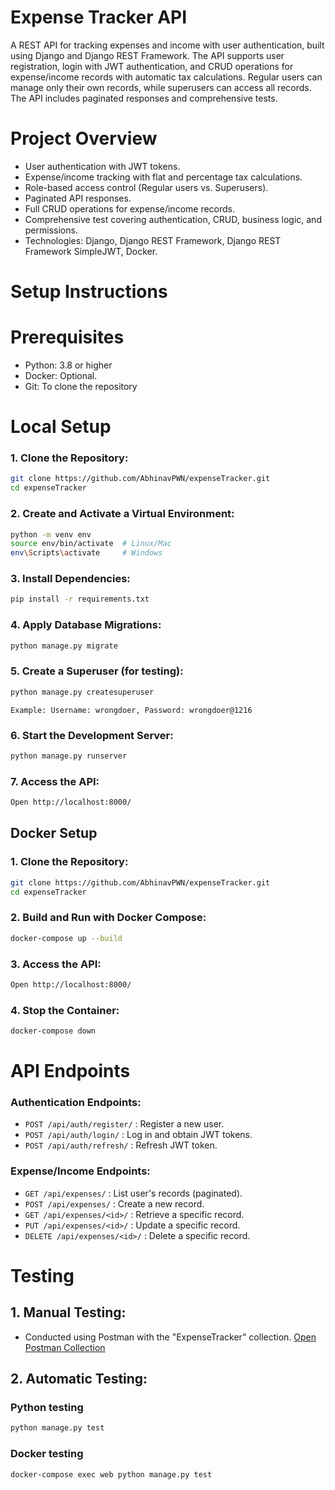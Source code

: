 # Expense Tracker API

A REST API for tracking expenses and income with user authentication, built using Django and Django REST Framework. The API supports user registration, login with JWT authentication, and CRUD operations for expense/income records with automatic tax calculations. Regular users can manage only their own records, while superusers can access all records. The API includes paginated responses and comprehensive tests.

# Project Overview

- User authentication with JWT tokens.
- Expense/income tracking with flat and percentage tax calculations.
- Role-based access control (Regular users vs. Superusers).
- Paginated API responses.
- Full CRUD operations for expense/income records.
- Comprehensive test covering authentication, CRUD, business logic, and permissions.
- Technologies: Django, Django REST Framework, Django REST Framework SimpleJWT, Docker.


# Setup Instructions

# Prerequisites

- Python: 3.8 or higher
- Docker: Optional.
- Git: To clone the repository

# Local Setup

### 1. Clone the Repository:

```bash
git clone https://github.com/AbhinavPWN/expenseTracker.git
cd expenseTracker
```

### 2. Create and Activate a Virtual Environment:

```bash
python -m venv env
source env/bin/activate  # Linux/Mac
env\Scripts\activate     # Windows
```

### 3. Install Dependencies:
```bash
pip install -r requirements.txt
```


### 4. Apply Database Migrations:
```bash
python manage.py migrate
```

### 5. Create a Superuser (for testing):
```bash
python manage.py createsuperuser
```
`Example: Username: wrongdoer, Password: wrongdoer@1216`

### 6. Start the Development Server:
```bash
python manage.py runserver
```


### 7. Access the API:
```bash
Open http://localhost:8000/
```

## Docker Setup

### 1. Clone the Repository:
```bash
git clone https://github.com/AbhinavPWN/expenseTracker.git
cd expenseTracker
```


### 2. Build and Run with Docker Compose:
```bash
docker-compose up --build
```


### 3. Access the API:
```bash
Open http://localhost:8000/
```


### 4. Stop the Container:
```bash
docker-compose down
```

# API Endpoints


### Authentication Endpoints:

- `POST /api/auth/register/` : Register a new user.
- `POST /api/auth/login/` : Log in and obtain JWT tokens.
- `POST /api/auth/refresh/` : Refresh JWT token.

### Expense/Income Endpoints:

- `GET /api/expenses/` : List user's records (paginated).
- `POST /api/expenses/` : Create a new record.
- `GET /api/expenses/<id>/` : Retrieve a specific record.
- `PUT /api/expenses/<id>/` : Update a specific record.
- `DELETE /api/expenses/<id>/` : Delete a specific record.

# Testing

## 1. Manual Testing:
- Conducted using Postman with the "ExpenseTracker" collection. 
[Open Postman Collection](https://web.postman.co/workspace/My-Workspace~500fa23b-3c8b-4eff-8415-2e963524985d/collection/25457023-42526298-612a-4712-9b2d-9d44fd74e6e4?action=share&source=copy-link&creator=25457023)  

## 2. Automatic Testing:
### Python testing
```bash
python manage.py test
```
### Docker testing
```bash
docker-compose exec web python manage.py test
```